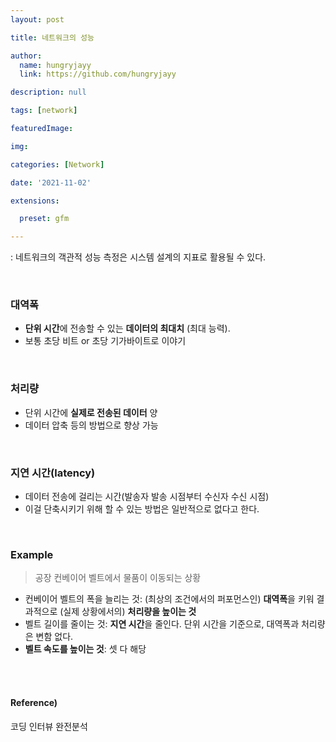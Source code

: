```yaml
---
layout: post

title: 네트워크의 성능

author: 
  name: hungryjayy
  link: https://github.com/hungryjayy

description: null

tags: [network]

featuredImage: 

img: 

categories: [Network]

date: '2021-11-02'

extensions:

  preset: gfm

---
```


: 네트워크의 객관적 성능 측정은 시스템 설계의 지표로 활용될 수 있다.

<br>

### 대역폭

* **단위 시간**에 전송할 수 있는 **데이터의 최대치** (최대 능력).
* 보통 초당 비트 or 초당 기가바이트로 이야기

<br>

### 처리량

* 단위 시간에 **실제로 전송된 데이터** 양
* 데이터 압축 등의 방법으로 향상 가능

<br>

### 지연 시간(latency)

* 데이터 전송에 걸리는 시간(발송자 발송 시점부터 수신자 수신 시점)
* 이걸 단축시키기 위해 할 수 있는 방법은 일반적으로 없다고 한다.

<br>

### Example

> 공장 컨베이어 벨트에서 물품이 이동되는 상황

* 컨베이어 벨트의 폭을 늘리는 것: (최상의 조건에서의 퍼포먼스인) **대역폭**을 키워 결과적으로 (실제 상황에서의) **처리량을 높이는 것**
* 벨트 길이를 줄이는 것: **지연 시간**을 줄인다. 단위 시간을 기준으로, 대역폭과 처리량은 변함 없다.
* **벨트 속도를 높이는 것**: 셋 다 해당

<br><br>

#### Reference)

코딩 인터뷰 완전분석